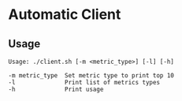 # Automatic Client

## Usage
```
Usage: ./client.sh [-m <metric_type>] [-l] [-h]

-m metric_type  Set metric type to print top 10
-l              Print list of metrics types
-h              Print usage
```
